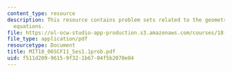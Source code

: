 ```yaml
---
content_type: resource
description: This resource contains problem sets related to the geometry of linear
  equations.
file: https://ol-ocw-studio-app-production.s3.amazonaws.com/courses/18-06sc-linear-algebra-fall-2011/f511d20996159f321b6704f5b2070e04_MIT18_06SCF11_Ses1.1prob.pdf
file_type: application/pdf
resourcetype: Document
title: MIT18_06SCF11_Ses1.1prob.pdf
uid: f511d209-9615-9f32-1b67-04f5b2070e04
---
```

